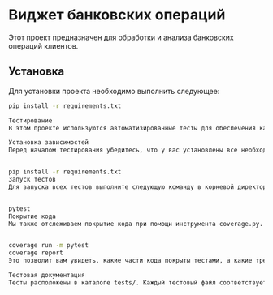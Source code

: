 # Виджет банковских операций

Этот проект предназначен для обработки и анализа банковских операций клиентов.

## Установка

Для установки проекта необходимо выполнить следующее:

```bash
pip install -r requirements.txt

Тестирование
В этом проекте используются автоматизированные тесты для обеспечения качества кода. Мы используем pytest для написания и запуска тестов.

Установка зависимостей
Перед началом тестирования убедитесь, что у вас установлены все необходимые зависимости. Для этого выполните следующую команду в терминале:


pip install -r requirements.txt
Запуск тестов
Для запуска всех тестов выполните следующую команду в корневой директории проекта:


pytest
Покрытие кода
Мы также отслеживаем покрытие кода при помощи инструмента coverage.py. Чтобы собрать статистику покрытия, выполните следующие команды:


coverage run -m pytest
coverage report
Это позволит вам увидеть, какие части кода покрыты тестами, а какие требуют дополнительного внимания.

Тестовая документация
Тесты расположены в каталоге tests/. Каждый тестовый файл соответствует определенному модулю или функциональности проекта. В каждом тестовом файле вы найдете комментарии, объясняющие назначение каждого теста и ожидаемые результаты.

